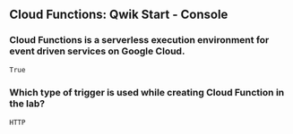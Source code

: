 ## Cloud Functions: Qwik Start - Console

### Cloud Functions is a serverless execution environment for event driven services on Google Cloud.
```bash
True
```

### Which type of trigger is used while creating Cloud Function in the lab?
```bash
HTTP
```